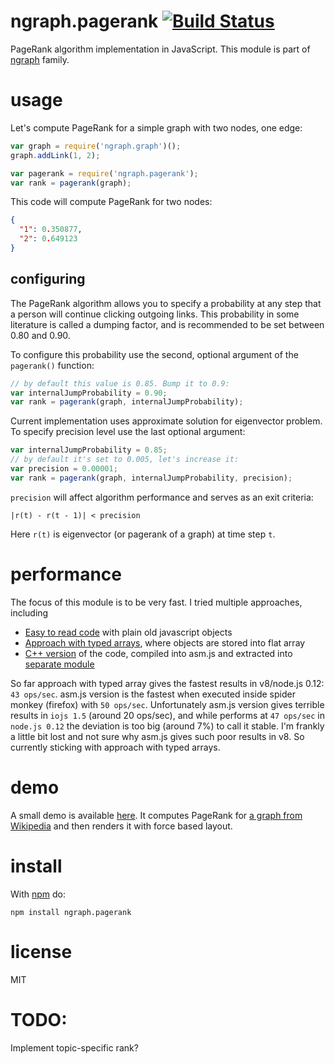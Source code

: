 # ngraph.pagerank [![Build Status](https://travis-ci.org/anvaka/ngraph.pagerank.svg)](https://travis-ci.org/anvaka/ngraph.pagerank)

PageRank algorithm implementation in JavaScript. This module is part of
[ngraph](https://github.com/anvaka/ngraph) family.

# usage

Let's compute PageRank for a simple graph with two nodes, one edge:

``` javascript
var graph = require('ngraph.graph')();
graph.addLink(1, 2);

var pagerank = require('ngraph.pagerank');
var rank = pagerank(graph);
```

This code will compute PageRank for two nodes:

``` json
{
  "1": 0.350877,
  "2": 0.649123
}
```

## configuring

The PageRank algorithm allows you to specify a probability at any step that a
person will continue clicking outgoing links. This probability in some literature
is called a dumping factor, and is recommended to be set between 0.80 and 0.90.

To configure this probability use the second, optional argument of the `pagerank()`
function:

``` javascript
// by default this value is 0.85. Bump it to 0.9:
var internalJumpProbability = 0.90;
var rank = pagerank(graph, internalJumpProbability);
```

Current implementation uses approximate solution for eigenvector problem. To
specify precision level use the last optional argument:

``` javascript
var internalJumpProbability = 0.85;
// by default it's set to 0.005, let's increase it:
var precision = 0.00001;
var rank = pagerank(graph, internalJumpProbability, precision);
```

`precision` will affect algorithm performance and serves as an exit criteria:

```
|r(t) - r(t - 1)| < precision
```

Here `r(t)` is eigenvector (or pagerank of a graph) at time step `t`.

# performance

The focus of this module is to be very fast. I tried multiple approaches, including

* [Easy to read code](lib/easyToRead.js) with plain old javascript objects
* [Approach with typed arrays](index.js), where objects are stored into flat array
* [C++ version](lib/native.cpp) of the code, compiled into asm.js and extracted into
[separate module](lib/native.asm.js)

So far approach with typed array gives the fastest results in v8/node.js 0.12:
`43 ops/sec`. asm.js version is the fastest when executed inside
spider monkey (firefox) with `50 ops/sec`. Unfortunately asm.js version
gives terrible results in `iojs 1.5` (around 20 ops/sec), and while performs at
`47 ops/sec` in `node.js 0.12` the deviation is too big (around 7%) to call it
stable. I'm frankly a little bit lost and not sure why asm.js gives such poor
results in v8. So currently sticking with approach with typed arrays.

# demo

A small demo is available [here](https://anvaka.github.io/ngraph.pagerank/demo/).
It computes PageRank for [a graph from Wikipedia](https://en.wikipedia.org/wiki/PageRank#mediaviewer/File:PageRanks-Example.svg)
and then renders it with force based layout.

# install

With [npm](https://npmjs.org) do:

```
npm install ngraph.pagerank
```

# license

MIT

# TODO:

Implement topic-specific rank?
